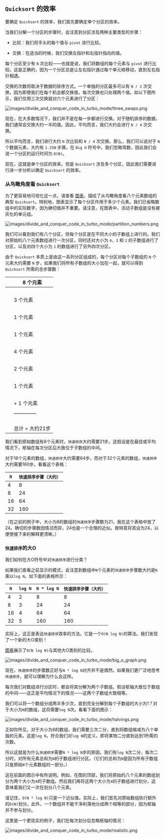 ## `Quicksort` 的效率

要确定 `Quicksort` 的效率，我们首先要确定单个分区的效率。

当我们分解一个分区的步骤时，会注意到分区涉及两种主要类型的步骤：

+   比较：我们将手头的每个值与 `pivot` 进行比较。

+   交换：在适当的时候，我们交换左指针和右指针指向的值。

每个分区至少有 `N` 次比较——也就是说，我们将数组的每个元素与 `pivot` 进行比较。这是正确的，因为一个分区总是让左右指针通过每个单元格移动，直到左右指针相遇。

交换的次数将取决于数据的排序方式。一个单独的分区最多可以有 `N / 2` 次交换，因为即使我们在每个机会都交换值，每次交换也只处理两个值。如以下图所示，我们仅用三次交换就对六个元素进行了分区：

![`images/divide_and_conquer_code_in_turbo_mode/three_swaps.png`](images/divide_and_conquer_code_in_turbo_mode/three_swaps.png)

现在，在大多数情况下，我们并不是在每一步都进行交换。对于随机排序的数据，我们通常会交换大约一半的值。因此，平均而言，我们大约会进行 `N / 4` 次交换。

所以平均而言，我们进行大约 `N` 次比较和 `N / 4` 次交换。那么，我们可以说对于 `N` 个数据元素，大约有 `1.25N` 步骤。在 `Big O` 符号中，我们忽略常数，因此我们会说一个分区的运行时间为 `O(N)`。

现在，这就是单个分区的效率。但是 `Quicksort` 涉及多个分区，因此我们需要进行进一步分析以确定 `Quicksort` 的效率。

### 从鸟瞰角度看 `Quicksort`

为了更容易地可视化这一点，请查看 [图表](#fig.ch13.partition_numbers)，描绘了从鸟瞰角度看八个元素数组的典型 `Quicksort`。特别地，图表显示了每个分区作用于多少个元素。我们已省略数组中的实际数字，因为确切值并不重要。请注意，在图表中，活动子数组是没有被灰化的单元组。

![`images/divide_and_conquer_code_in_turbo_mode/partition_numbers.png`](images/divide_and_conquer_code_in_turbo_mode/partition_numbers.png)

我们可以看到我们有八个分区，但每个分区是在不同大小的子数组上进行的。我们对原始的八个元素数组进行一次分区，同时还对大小为 `4`、`3` 和 `2` 的子数组进行了分区，以及对四个大小为 `1` 的数组进行了另外四次分区。

由于 `Quicksort` 本质上是由这一系列分区组成的，每个分区对每个子数组的 `N` 个元素大约需要 `N` 步，如果我们将所有子数组的大小加在一起，就可以得到 `Quicksort` 所需的总步骤数：

| ​  | 8 个元素 |
| --- | --- |
| ​  |  |
| ​  | 3 个元素 |
| ​  |  |
| ​  | 1 个元素 |
| ​  |  |
| ​  | 1 个元素 |
| ​  |  |
| ​  | 4 个元素 |
| ​  |  |
| ​  | 2 个元素 |
| ​  |  |
| ​  | 1 个元素 |
| ​  |  |
| ​  | + 1 个元素 |
| ​  | __________ |
| ​  |  |
| ​  | 总计 = 大约21步 |

我们看到原始数组有8个元素时，`快速排序`大约需要21步。这假设是在最佳或平均情况下，枢轴在每次分区后大致位于子数组的中间。

对于16个元素的数组，`快速排序`大约需要64步，而对于32个元素的数组，`快速排序`大约需要160步。看看这个表格：

| `N` | `快速排序步骤（大约）` |
| --- | --- |
| 4 | 8 |
| 8 | 24 |
| 16 | 64 |
| 32 | 160 |

（在之前的例子中，大小为8的数组的`快速排序`步骤数为21，我在这个表格中放了24。确切的步骤数因情况而异，24也是一个合理的近似。我特意将其设为24，以便使接下来的解释更清晰。）

### `快速排序`的大O

我们如何在大O符号中对`快速排序`进行分类？

如果我们查看之前显示的模式，会注意到数组中`N`个元素的`快速排序`步骤数大约是`N`乘以`log N`，如下面的表格所示：

| `N` | `log N` | `N * log N` | `快速排序步骤（大约）` |
| --- | --- | --- | --- |
| 4 | 2 | 8 | 8 |
| 8 | 3 | 24 | 24 |
| 16 | 4 | 64 | 64 |
| 32 | 5 | 160 | 160 |

实际上，这正是表达`快速排序`效率的方法。它是一个`O(N log N)`的算法。我们发现了一个新的大O类别！

[图表](#fig.ch13.big_o_graph)展示了`O(N log N)`与其他大O类别的比较。

![images/divide_and_conquer_code_in_turbo_mode/big_o_graph.png](images/divide_and_conquer_code_in_turbo_mode/big_o_graph.png)

现在，`快速排序`的步骤数正好与`N * log N`对齐并不是偶然。如果我们更广泛地思考`快速排序`，就可以理解为什么会这样。

每次我们对数组进行分区时，都会将其分解为两个子数组。假设枢轴大致位于数组的中间——这正是平均情况下的情况——这两个子数组大致相等。

我们可以将一个数组分成两半多少次，直到完全分解到每个子数组的大小为1？对于大小为`N`的数组，这将需要`log N`次。看看下面的图示：

![images/divide_and_conquer_code_in_turbo_mode/halvings.png](images/divide_and_conquer_code_in_turbo_mode/halvings.png)

正如你所见，对于大小为8的数组，我们需要三次二分，直到将数组缩减为八个单独的元素。这是`log N`，符合我们对`log N`的定义，即将某物二分直到达到1所需的次数。

所以这就是为什么`快速排序`需要`N * log N`步的原因。我们有`log N`次二分，每次二分时，对所有元素总和为`N`的子数组进行分区。（它们的总和为`N`是因为所有子数组只是原始`N`个元素数组的一部分。）

这在前面的图示中有所说明。例如，在图的顶部，我们将原始的八个元素的数组划分为两个大小为`4`的子数组。然后我们再将这两个大小为`4`的子数组进行划分，这意味着我们又一次在划分八个元素。

请记住，`O(N * log N)`只是一个近似值。实际上，我们首先对原始数组执行额外的`O(N)`划分。此外，一个数组并不能干净利落地分成两个相等的部分，因为枢轴并不参与划分。

这里是一个更现实的例子，我们在每次划分后忽略枢轴的情况：

![`images/divide_and_conquer_code_in_turbo_mode/realistic.png`](images/divide_and_conquer_code_in_turbo_mode/realistic.png)
